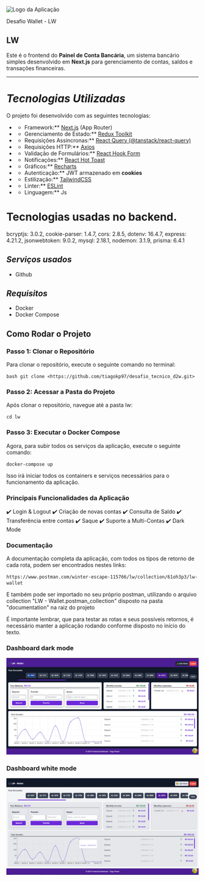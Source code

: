 ![Logo da Aplicação](https://public.lwtecnologia.com.br/public/FavIcon.svg)


Desafio Wallet - LW
## LW
Este é o frontend do **Painel de Conta Bancária**, um sistema bancário simples desenvolvido em **Next.js** para gerenciamento de contas, saldos e transações financeiras.

---

# *Tecnologias Utilizadas*
O projeto foi desenvolvido com as seguintes tecnologias:

- * Framework:** [Next.js](https://nextjs.org/) (App Router)  
- * Gerenciamento de Estado:** [Redux Toolkit](https://redux-toolkit.js.org/)  
- * Requisições Assíncronas:** [React Query (@tanstack/react-query)](https://tanstack.com/query/latest)  
- * Requisições HTTP:** [Axios](https://axios-http.com/)  
- * Validação de Formulários:** [React Hook Form](https://react-hook-form.com/)  
- * Notificações:** [React Hot Toast](https://react-hot-toast.com/)  
- * Gráficos:** [Recharts](https://recharts.org/)  
- * Autenticação:** JWT armazenado em **cookies**  
- * Estilização:** [TailwindCSS](https://tailwindcss.com/)  
- * Linter:** [ESLint](https://eslint.org/)  
- * Linguagem:** Js  


# Tecnologias usadas no backend.

bcryptjs: 3.0.2,
cookie-parser: 1.4.7,
cors: 2.8.5,
dotenv: 16.4.7,
express: 4.21.2,
jsonwebtoken: 9.0.2,
mysql: 2.18.1,
nodemon: 3.1.9,
prisma: 6.4.1


## *Serviços usados*

* Github

## *Requisitos*
- Docker
- Docker Compose

## Como Rodar o Projeto

### Passo 1: Clonar o Repositório

Para clonar o repositório, execute o seguinte comando no terminal:

```
bash git clone <https://github.com/tiagokp97/desafio_tecnico_d2w.git>
```

### Passo 2: Acessar a Pasta do Projeto

Após clonar o repositório, navegue até a pasta lw:

```
cd lw
```

### Passo 3: Executar o Docker Compose

Agora, para subir todos os serviços da aplicação, execute o seguinte comando:

```
docker-compose up
```

Isso irá iniciar todos os containers e serviços necessários para o funcionamento da aplicação.


###  Principais Funcionalidades da Aplicação
✔️ Login & Logout
✔️ Criação de novas contas
✔️ Consulta de Saldo
✔️ Transferência entre contas
✔️ Saque
✔️ Suporte a Multi-Contas
✔️ Dark Mode 

### Documentação

A documentação completa da aplicação, com todos os tipos de retorno de cada rota, podem ser encontrados nestes links:
```
https://www.postman.com/winter-escape-115766/lw/collection/61oh3p3/lw-wallet
```

E também pode ser importado no seu próprio postman, utilizando o arquivo collection "LW - Wallet.postman_collection" disposto na pasta "documentation" na raiz do projeto

É importante lembrar, que para testar as rotas e seus possíveis retornos, é necessário manter a aplicação rodando conforme disposto no início do texto.

### Dashboard dark mode
![Preview da Documentação](./documentation/dark_mode_wallet.png)

### Dashboard white mode
![Preview da Documentação](./documentation/wallet.png)



